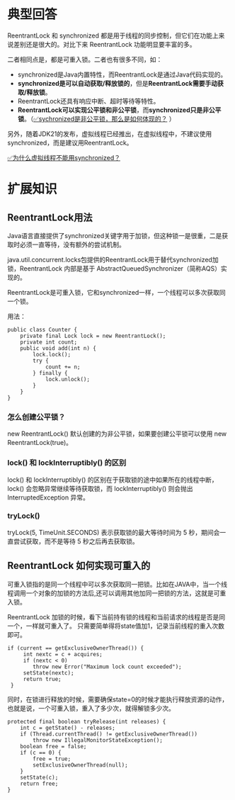 # 典型回答
ReentrantLock 和 synchronized 都是用于线程的同步控制，但它们在功能上来说差别还是很大的。对比下来 ReentrantLock 功能明显要丰富的多。

二者相同点是，都是可重入锁。二者也有很多不同，如：

- synchronized是Java内置特性，而ReentrantLock是通过Java代码实现的。
- **synchronized是可以自动获取/释放锁的**，但是**ReentrantLock需要手动获取/释放锁**。
- ReentrantLock还具有响应中断、超时等待等特性。
- **ReentrantLock可以实现公平锁和非公平锁**，而**synchronized只是非公平锁**。（[✅sychronized是非公平锁，那么是如何体现的？](https://www.yuque.com/hollis666/fo22bm/ihq8bdg4q3ts8mpo?view=doc_embed) ）

另外，随着JDK21的发布，虚拟线程已经推出，在虚拟线程中，不建议使用synchronized，而是建议用ReentrantLock。

[✅为什么虚拟线程不能用synchronized？](https://www.yuque.com/hollis666/fo22bm/cdp5h287x61w7uyc?view=doc_embed)

# 扩展知识

## ReentrantLock用法

Java语言直接提供了synchronized关键字用于加锁，但这种锁一是很重，二是获取时必须一直等待，没有额外的尝试机制。

java.util.concurrent.locks包提供的ReentrantLock用于替代synchronized加锁，ReentrantLock 内部是基于 AbstractQueuedSynchronizer（简称AQS）实现的。

ReentrantLock是可重入锁，它和synchronized一样，一个线程可以多次获取同一个锁。

用法：
```
public class Counter {
	private final Lock lock = new ReentrantLock();
	private int count;
	public void add(int n) {
		lock.lock();
		try {
			count += n;
		} finally {
			lock.unlock();
		}
	}
}
```

### 怎么创建公平锁？

new ReentrantLock() 默认创建的为非公平锁，如果要创建公平锁可以使用 new ReentrantLock(true)。
### lock() 和 lockInterruptibly() 的区别

lock() 和 lockInterruptibly() 的区别在于获取锁的途中如果所在的线程中断，lock() 会忽略异常继续等待获取锁，而 lockInterruptibly() 则会抛出 InterruptedException 异常。

### tryLock() 

tryLock(5, TimeUnit.SECONDS) 表示获取锁的最大等待时间为 5 秒，期间会一直尝试获取，而不是等待 5 秒之后再去获取锁。

## ReentrantLock 如何实现可重入的

可重入锁指的是同一个线程中可以多次获取同一把锁。比如在JAVA中，当一个线程调用一个对象的加锁的方法后,还可以调用其他加同一把锁的方法，这就是可重入锁。

ReentrantLock 加锁的时候，看下当前持有锁的线程和当前请求的线程是否是同一个，一样就可重入了。 只需要简单得将state值加1，记录当前线程的重入次数即可。

```
if (current == getExclusiveOwnerThread()) {
     int nextc = c + acquires;
     if (nextc < 0)
     	throw new Error("Maximum lock count exceeded");
     setState(nextc);
     return true;
 }
```

同时，在锁进行释放的时候，需要确保state=0的时候才能执行释放资源的动作，也就是说，一个可重入锁，重入了多少次，就得解锁多少次。

```
protected final boolean tryRelease(int releases) {
    int c = getState() - releases;
    if (Thread.currentThread() != getExclusiveOwnerThread())
        throw new IllegalMonitorStateException();
    boolean free = false;
    if (c == 0) {
        free = true;
        setExclusiveOwnerThread(null);
    }
    setState(c);
    return free;
}
```
